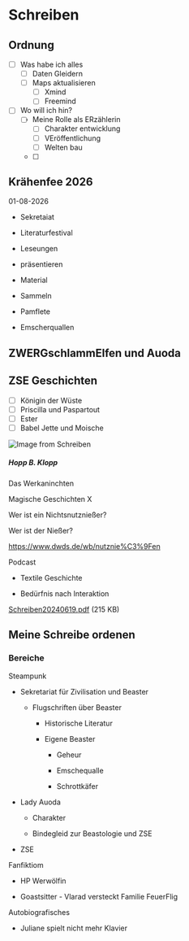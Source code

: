 # Schreiben

## Ordnung
- [ ] Was habe ich alles
    - [ ] Daten Gleidern
    - [ ] Maps aktualisieren
        - [ ] Xmind
        - [ ] Freemind
- [ ] Wo will ich hin?
    - [ ] Meine Rolle als ERzählerin
        - [ ] Charakter entwicklung
        - [ ] VEröffentlichung
        - [ ] Welten bau
    - [ ]

## Krähenfee 2026

01-08-2026

- Sekretaiat

- Literaturfestival

- Leseungen 

- präsentieren

- Material

- Sammeln

- Pamflete

- Emscherquallen

## ZWERGschlammElfen und Auoda

## ZSE Geschichten
- [ ] Königin der Wüste
- [ ] Priscilla und Paspartout
- [ ] Ester
- [ ] Babel Jette und Moische

![Image from Schreiben](https://app.milanote.com/media/p/images/1U0KM71zTMDLb1/32q/canvas_schreiben-250404_0747.png?w=800)

##### Hopp B. Klopp

Das Werkaninchten

Magische Geschichten X

Wer ist ein Nichtsnutznießer?

Wer ist der Nießer?

<https://www.dwds.de/wb/nutznie%C3%9Fen>

Podcast

- Textile Geschichte

- Bedürfnis nach Interaktion

[Schreiben20240619.pdf](https://media.milanote.com/p/files/1SjRrp1tZALw5S/6Ul/Schreiben20240619.pdf) (215 KB)

## Meine Schreibe ordenen

### Bereiche 

Steampunk

- Sekretariat für Zivilisation und Beaster

    - Flugschriften über Beaster

        - Historische Literatur

        - Eigene Beaster

            - Geheur

            - Emschequalle

            - Schrottkäfer


- Lady Auoda

    - Charakter

    - Bindegleid zur Beastologie und ZSE

- ZSE

Fanfiktiom

- HP Werwölfin

- Goastsitter - Vlarad versteckt Familie FeuerFlig

Autobiografisches

- Juliane spielt nicht mehr Klavier